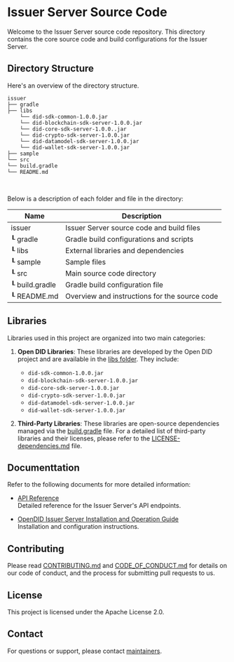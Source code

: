 # Issuer Server Source Code

Welcome to the Issuer Server source code repository. This directory contains the core source code and build configurations for the Issuer Server.

## Directory Structure

Here's an overview of the directory structure.

```
issuer
├── gradle
├── libs
    └── did-sdk-common-1.0.0.jar
    └── did-blockchain-sdk-server-1.0.0.jar
    └── did-core-sdk-server-1.0.0..jar
    └── did-crypto-sdk-server-1.0.0.jar
    └── did-datamodel-sdk-server-1.0.0.jar
    └── did-wallet-sdk-server-1.0.0.jar
├── sample
└── src
└── build.gradle
└── README.md
```

<br/>

Below is a description of each folder and file in the directory:

| Name                    | Description                                     |
| ----------------------- | ----------------------------------------------- |
| issuer                  | Issuer Server source code and build files       |
| ┖ gradle                | Gradle build configurations and scripts         |
| ┖ libs                  | External libraries and dependencies             |
| ┖ sample                | Sample files                                    |
| ┖ src                   | Main source code directory                      |
| ┖ build.gradle          | Gradle build configuration file                 |
| ┖ README.md             | Overview and instructions for the source code   |


## Libraries

Libraries used in this project are organized into two main categories:

1. **Open DID Libraries**: These libraries are developed by the Open DID project and are available in the [libs folder](libs). They include:

   - `did-sdk-common-1.0.0.jar`
   - `did-blockchain-sdk-server-1.0.0.jar`
   - `did-core-sdk-server-1.0.0.jar`
   - `did-crypto-sdk-server-1.0.0.jar`
   - `did-datamodel-sdk-server-1.0.0.jar`
   - `did-wallet-sdk-server-1.0.0.jar`

2. **Third-Party Libraries**: These libraries are open-source dependencies managed via the [build.gradle](build.gradle) file. For a detailed list of third-party libraries and their licenses, please refer to the [LICENSE-dependencies.md](../../LICENSE-dependencies.md) file.


## Documenttation

Refer to the following documents for more detailed information:

- [API Reference](../../docs/api/Issuer_API.md)  
  Detailed reference for the Issuer Server's API endpoints.

- [OpenDID Issuer Server Installation and Operation Guide](../../docs/installation/OpenDID_IssuerServer_InstallationAndOperation_Guide.md)  
  Installation and configuration instructions.

## Contributing

Please read [CONTRIBUTING.md](../../CONTRIBUTING.md) and [CODE_OF_CONDUCT.md](../../CODE_OF_CONDUCT.md) for details on our code of conduct, and the process for submitting pull requests to us.

## License
This project is licensed under the Apache License 2.0.

## Contact
For questions or support, please contact [maintainers](../../MAINTAINERS.md).